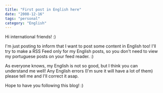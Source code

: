 ```yaml
---
title: "First post in English here"
date: "2008-12-16"
tags: "personal"
category: "English"
---
```


Hi international friends! :)

I'm just posting to inform that I want to post some content in English
too! I'll try to make a RSS Feed only for my English posts, so you
don't need to view my portuguese posts on your feed reader. :)

As everyone knows, my English is not so good, but I think you can
understand me well! Any English errors (I'm sure it will have a lot of
them) please tell me and I'll correct it asap.

Hope to have you following this blog! :)
